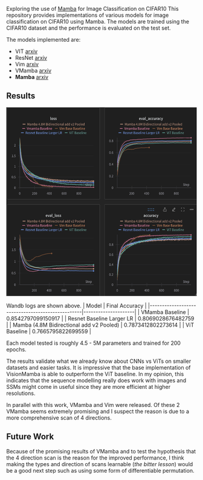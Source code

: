 Exploring the use of [Mamba](https://github.com/state-spaces/mamba/tree/main) for Image Classification on CIFAR10
This repository provides implementations of various models for image classification on CIFAR10 using Mamba. The models are trained using the CIFAR10 dataset and the performance is evaluated on the test set. 

The models implemented are:
- VIT [arxiv](https://arxiv.org/abs/2010.11929)
- ResNet [arxiv](https://arxiv.org/abs/1512.03385)
- Vim [arxiv](https://arxiv.org/abs/2401.09417)
- VMamba [arxiv](https://arxiv.org/abs/2401.10166)
- **Mamba** [arxiv](https://arxiv.org/abs/2312.00752)

## Results
<img src="graphs.png" width="600" height="500">

Wandb logs are shown above.
| Model                                            | Final Accuracy      |
|--------------------------------------------------|---------------------|
| VMamba Baseline                                  | 0.8542797099150917  |
| Resnet Baseline Larger LR                        | 0.8069028676482759  |
| Mamba (4.8M Bidirectional add v2 Pooled)         | 0.7873412802273614  |
| ViT Baseline                                     | 0.7665795822699559  |

Each model tested is roughly 4.5 - 5M parameters and trained for 200 epochs. 

The results validate what we already know about CNNs vs ViTs on smaller datasets and easier tasks. It is impressive that the base implementation of VisionMamba is able to outperform the ViT baseline. In my opinion, this indicates that the sequence modelling really does work with images and SSMs might come in useful since they are more efficient at higher resolutions. 

In parallel with this work, VMamba and Vim were released. Of these 2 VMamba seems extremely promising and I suspect the reason is due to a more comprehensive scan of 4 directions. 


## Future Work
Because of the promising results of VMamba and to test the hypothesis that the 4 direction scan is the reason for the improved performance, I think making the types and direction of scans learnable (*the bitter lesson*) would be a good next step such as using some form of differentiable permutation.


